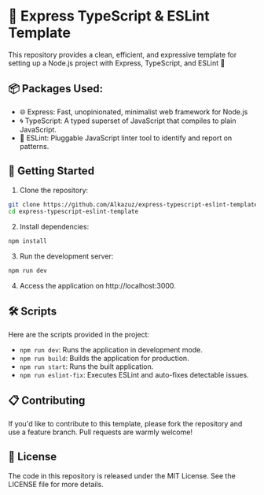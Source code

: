 # 🚀 Express TypeScript & ESLint Template

This repository provides a clean, efficient, and expressive template for setting up a Node.js project with Express, TypeScript, and ESLint 🎉

## 📦 Packages Used:
- 🌐 Express: Fast, unopinionated, minimalist web framework for Node.js
- 🌀 TypeScript: A typed superset of JavaScript that compiles to plain JavaScript.
- 📏 ESLint: Pluggable JavaScript linter tool to identify and report on patterns.
## 🔧 Getting Started
1. Clone the repository:
```bash
git clone https://github.com/Alkazuz/express-typescript-eslint-template.git
cd express-typescript-eslint-template
```
2. Install dependencies:
```bash
npm install
```

3. Run the development server:

```bash
npm run dev
```

4. Access the application on http://localhost:3000.
## 🛠️ Scripts
Here are the scripts provided in the project:

- `npm run dev`: Runs the application in development mode.
- `npm run build`: Builds the application for production.
- `npm run start`: Runs the built application.
- `npm run eslint-fix`: Executes ESLint and auto-fixes detectable issues.
## 📋 Contributing
If you'd like to contribute to this template, please fork the repository and use a feature branch. Pull requests are warmly welcome!
## 📜 License
The code in this repository is released under the MIT License. See the LICENSE file for more details.
